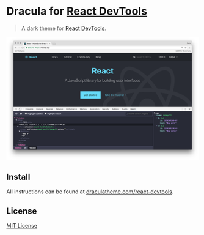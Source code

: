 # Dracula for [React DevTools](https://github.com/facebook/react)

> A dark theme for [React DevTools](https://github.com/facebook/react).

![Screenshot](./screenshot.png)

## Install

All instructions can be found at [draculatheme.com/react-devtools](https://draculatheme.com/react-devtools).

## License

[MIT License](./LICENSE)